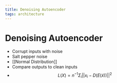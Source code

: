 ```yaml
---
title: Denoising Autoencoder
tags: architecture
---
```


# Denoising Autoencoder
- Corrupt inputs with noise
- Salt pepper noise
- [[Normal Distribution]]
- Compare outputs to clean inputs
- $$L(X) = n^{-1}\Sigma_i||x_i - D(E(\tilde x))||^2$$














































